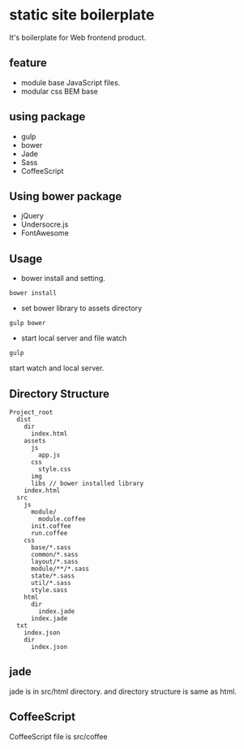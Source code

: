 static site boilerplate
=========

It's boilerplate for Web frontend product.

## feature
- module base JavaScript files.
- modular css BEM base


## using package
- gulp
- bower
- Jade
- Sass
- CoffeeScript

## Using bower package
- jQuery
- Undersocre.js
- FontAwesome

## Usage
- bower install and setting.
````
bower install
````

- set bower library to assets directory
````
gulp bower
````

- start local server and file watch
````
gulp
````

start watch and local server.

## Directory Structure
````
Project_root
  dist
    dir
      index.html
    assets
      js
        app.js
      css
        style.css
      img
      libs // bower installed library
    index.html
  src
    js
      module/
        module.coffee
      init.coffee
      run.coffee
    css
      base/*.sass
      common/*.sass
      layout/*.sass
      module/**/*.sass
      state/*.sass
      util/*.sass
      style.sass
    html
      dir
        index.jade
      index.jade
  txt
    index.json
    dir
      index.json
````


## jade
jade is in src/html directory. and directory structure is same as html.

## CoffeeScript
CoffeeScript file is src/coffee

